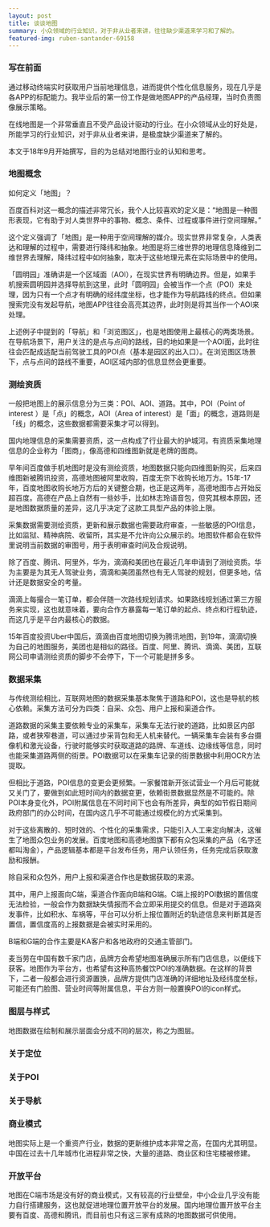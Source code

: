 ```yaml
---
layout: post
title: 谈谈地图
summary: 小众领域的行业知识，对于非从业者来讲，往往缺少渠道来学习和了解的。
featured-img: ruben-santander-69158
---
```

### 写在前面

通过移动终端实时获取用户当前地理信息，进而提供个性化信息服务，现在几乎是各APP的标配能力。我毕业后的第一份工作是做地图APP的产品经理，当时负责图像展示策略。

在线地图是一个非常垂直且不受产品设计驱动的行业。在小众领域从业的好处是，所能学习的行业知识，对于非从业者来讲，是极度缺少渠道来了解的。

本文于18年9月开始撰写，目的为总结对地图行业的认知和思考。

### 地图概念

如何定义「地图」？

百度百科对这一概念的描述非常冗长，我个人比较喜欢的定义是：“地图是一种图形表现，它有助于对人类世界中的事物、概念、条件、过程或事件进行空间理解。”

这个定义强调了「地图」是一种用于空间理解的媒介。现实世界非常复杂，人类表达和理解的过程中，需要进行降纬和抽象。地图是将三维世界的地理信息降维到二维世界去理解，降纬过程中如何抽象，取决于这些地理元素在实际场景中的使用。

「圆明园」准确讲是一个区域面（AOI），在现实世界有明确边界。但是，如果手机搜索圆明园并选择导航到这里，此时「圆明园」会被当作一个点（POI）来处理，因为只有一个点才有明确的经纬度坐标，也才能作为导航路线的终点。但如果搜索完没有发起导航，地图APP往往会高亮其边界，此时则是将其当作一个AOI来处理。

上述例子中提到的「导航」和「浏览图区」，也是地图使用上最核心的两类场景。在导航场景下，用户关注的是点与点间的路线，目的地如果是一个AOI面，此时往往会匹配成适配当前驾驶工具的POI点（基本是园区的出入口）。在浏览图区场景下，点与点间的路线不重要，AOI区域内部的信息显然会更重要。


### 测绘资质

一般把地图上的展示信息分为三类：POI、AOI、道路。其中，POI（Point of interest ）是「点」的概念，AOI（Area of interest）是「面」的概念，道路则是「线」的概念，这些数据都需要采集才可以得到。 

国内地理信息的采集需要资质，这一点构成了行业最大的护城河。有资质采集地理信息的企业称为「图商」，像高德和四维图新就是老牌的图商。

早年间百度做手机地图时是没有测绘资质，地图数据只能向四维图新购买，后来四维图新被腾讯投资，高德地图被阿里收购，百度无奈下收购长地万方。15年-17年，百度地图收购长地万方后的关键整合期，也正是这两年，高德地图市占开始反超百度。高德在产品上自然有一些妙手，比如林志玲语音包，但究其根本原因，还是地图数据质量的差异，这几乎决定了这款工具型产品的体验上限。

采集数据需要测绘资质，更新和展示数据也需要政府审查，一些敏感的POI信息，比如监狱、精神病院、收留所，其实是不允许向公众展示的。地图软件都会在软件里说明当前数据的审图号，用于表明审查时间及合规说明。

除了百度、腾讯、阿里外，华为，滴滴和美团也在最近几年申请到了测绘资质。华为主要是为其无人驾驶业务，滴滴和美团虽然也有无人驾驶的规划，但更多地，估计还是数据安全的考量。

滴滴上每撮合一笔订单，都会伴随一次路线规划请求。如果路线规划通过第三方服务来实现，这也就意味着，要向合作方暴露每一笔订单的起点、终点和行程轨迹，而这几乎是平台内最核心的数据。

15年百度投资Uber中国后，滴滴由百度地图切换为腾讯地图，到19年，滴滴切换为自己的地图服务，美团也是相似的路径。百度、阿里、腾讯、滴滴、美团，互联网公司申请测绘资质的脚步不会停下，下一个可能是拼多多。


### 数据采集

与传统测绘相比，互联网地图的数据采集基本聚焦于道路和POI，这也是导航的核心依赖。采集方法可分为四类：自采、众包、用户上报和渠道合作。

道路数据的采集主要依赖专业的采集车，采集车无法行驶的道路，比如景区内部路，或者狭窄巷道，可以通过步采背包和无人机来替代。一辆采集车会装有多台摄像机和激光设备，行驶时能够实时获取道路的路牌、车道线、边缘线等信息，同时也能采集道路两侧的街景。POI数据可以在采集车记录的街景数据中利用OCR方法提取。

但相比于道路，POI信息的变更会更频繁。一家餐馆新开张试营业一个月后可能就又关门了，要做到如此短时间内的数据变更，依赖街景数据显然是不可能的。除POI本身变化外，POI附属信息在不同时间下也会有所差异，典型的如节假日期间政府部门的办公时间，在国内这几乎不可能通过规模化的方式采集到。

对于这些离散的、短时效的、个性化的采集需求，只能引入人工来定向解决，这催生了地图众包业务的发展。百度地图和高德地图旗下都有众包采集的产品（名字还都叫淘金），产品逻辑基本都是平台发布任务，用户认领任务，任务完成后获取激励和报酬。

除自采和众包外，用户上报和渠道合作也是数据获取的来源。

其中，用户上报面向C端，渠道合作面向B端和G端。C端上报的POI数据的置信度无法检验，一般会作为数据缺失情报而不会立即采用提交的信息。但是对于道路突发事件，比如积水、车祸等，平台可以分析上报位置附近的轨迹信息来判断其是否置信，置信度高的上报数据是会被实时采用的。

B端和G端的合作主要是KA客户和各地政府的交通主管部门。

麦当劳在中国有数千家门店，品牌方会希望地图准确展示所有门店信息，以便线下获客。地图作为平台方，也希望有这种高热餐饮POI的准确数据。在这样的背景下，二者一般都会进行资源置换，品牌方提供门店准确的详细地址及经纬度坐标，可能还有门脸图、营业时间等附属信息，平台方则一般置换POI的icon样式。


### 图层与样式

地图数据在绘制和展示层面会分成不同的层次，称之为图层。


### 关于定位



### 关于POI


### 关于导航


### 商业模式

地图实际上是一个重资产行业，数据的更新维护成本非常之高，在国内尤其明显。中国在过去十几年城市化进程非常之快，大量的道路、商业区和住宅楼被修建。

### 开放平台

地图在C端市场是没有好的商业模式，又有较高的行业壁垒，中小企业几乎没有能力自行搭建服务，这也就促进地理位置开放平台的发展。国内地理位置开放平台主要有百度、高德和腾讯，而目前也只有这三家有成熟的地图数据可供使用。








